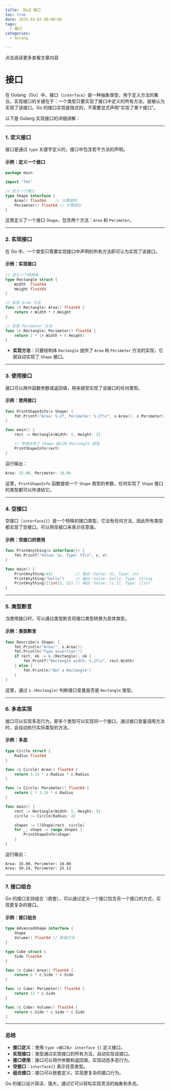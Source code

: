 ```yaml
---
title: 【Go】接口
toc: true
date: 2025-03-03 00:00:00
tags: 
  - 接口 
categories: 
  - Golang

---
```


点击阅读更多查看文章内容<!--more-->

# 接口

在 Golang（Go）中，接口（`interface`）是一种抽象类型，用于定义方法的集合。实现接口的关键在于：一个类型只要实现了接口中定义的所有方法，就被认为实现了该接口。Go 的接口实现是隐式的，不需要显式声明“实现了某个接口”。

以下是 Golang 实现接口的详细讲解：

------

### 1. **定义接口**

接口是通过 `type` 关键字定义的，接口中包含若干方法的声明。

#### 示例：定义一个接口

```go
package main

import "fmt"

// 定义一个接口
type Shape interface {
    Area() float64    // 计算面积
    Perimeter() float64 // 计算周长
}
```

这里定义了一个接口 `Shape`，包含两个方法：`Area` 和 `Perimeter`。

------

### 2. **实现接口**

在 Go 中，一个类型只需要实现接口中声明的所有方法即可认为实现了该接口。

#### 示例：实现接口

```go
// 定义一个结构体
type Rectangle struct {
    Width  float64
    Height float64
}

// 实现 Area 方法
func (r Rectangle) Area() float64 {
    return r.Width * r.Height
}

// 实现 Perimeter 方法
func (r Rectangle) Perimeter() float64 {
    return 2 * (r.Width + r.Height)
}
```

- **实现方法**：只要结构体 `Rectangle` 提供了 `Area` 和 `Perimeter` 方法的实现，它就自动实现了 `Shape` 接口。

------

### 3. **使用接口**

接口可以用作函数参数或返回值，用来接受实现了该接口的任何类型。

#### 示例：使用接口

```go
func PrintShapeInfo(s Shape) {
    fmt.Printf("Area: %.2f, Perimeter: %.2f\n", s.Area(), s.Perimeter())
}

func main() {
    rect := Rectangle{Width: 5, Height: 3}

    // 传递实现了 Shape 接口的 Rectangle 类型
    PrintShapeInfo(rect)
}
```

运行输出：

```go
Area: 15.00, Perimeter: 16.00
```

这里，`PrintShapeInfo` 函数接收一个 `Shape` 类型的参数，任何实现了 `Shape` 接口的类型都可以传递给它。

------

### 4. **空接口**

空接口（`interface{}`）是一个特殊的接口类型，它没有任何方法，因此所有类型都实现了空接口。可以用空接口来表示任意值。

#### 示例：空接口的使用

```go
func PrintAnything(v interface{}) {
    fmt.Printf("Value: %v, Type: %T\n", v, v)
}

func main() {
    PrintAnything(42)          // 输出：Value: 42, Type: int
    PrintAnything("hello")     // 输出：Value: hello, Type: string
    PrintAnything([]int{1, 2}) // 输出：Value: [1 2], Type: []int
}
```

------

### 5. **类型断言**

当使用接口时，可以通过类型断言将接口类型转换为具体类型。

#### 示例：类型断言

```go
func Describe(s Shape) {
    fmt.Println("Area:", s.Area())
    fmt.Println("Type assertion:")
    if rect, ok := s.(Rectangle); ok {
        fmt.Printf("Rectangle width: %.2f\n", rect.Width)
    } else {
        fmt.Println("Not a Rectangle")
    }
}
```

这里，通过 `s.(Rectangle)` 判断接口变量是否是 `Rectangle` 类型。

------

### 6. **多态实现**

接口可以实现多态行为，即多个类型可以实现同一个接口，通过接口变量调用方法时，会自动执行实际类型的方法。

#### 示例：多态

```go
type Circle struct {
    Radius float64
}

func (c Circle) Area() float64 {
    return 3.14 * c.Radius * c.Radius
}

func (c Circle) Perimeter() float64 {
    return 2 * 3.14 * c.Radius
}

func main() {
    rect := Rectangle{Width: 5, Height: 3}
    circle := Circle{Radius: 4}

    shapes := []Shape{rect, circle}
    for _, shape := range shapes {
        PrintShapeInfo(shape)
    }
}
```

运行输出：

```
Area: 15.00, Perimeter: 16.00
Area: 50.24, Perimeter: 25.12
```

------

### 7. **接口组合**

Go 的接口支持组合（嵌套），可以通过定义一个接口包含另一个接口的方式，实现更复杂的接口。

#### 示例：接口组合

```go
type AdvancedShape interface {
    Shape
    Volume() float64 // 新增方法
}

type Cube struct {
    Side float64
}

func (c Cube) Area() float64 {
    return 6 * c.Side * c.Side
}

func (c Cube) Perimeter() float64 {
    return 12 * c.Side
}

func (c Cube) Volume() float64 {
    return c.Side * c.Side * c.Side
}
```

------

### 总结

- **接口定义**：使用 `type <接口名> interface {}` 定义接口。
- **实现接口**：类型通过实现接口的所有方法，自动实现该接口。
- **接口使用**：接口可以用作参数和返回值，实现动态多态行为。
- **空接口**：`interface{}` 表示任意类型。
- **组合接口**：接口可以嵌套定义，实现更复杂的接口行为。

Go 的接口设计简洁、强大，通过它可以轻松实现灵活的抽象和多态。